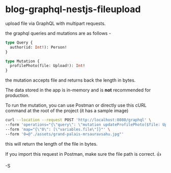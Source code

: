 # blog-graphql-nestjs-fileupload

upload file via GraphQL with multipart requests.

the graphql queries and mutations are as follows - 

```graphql
type Query {
  author(id: Int!): Person!
}

type Mutation {
  profilePhoto(file: Upload!): Int!
}
```

the mutation accepts file and returns back the length in bytes.

The data stored in the app is in-memory and is **not** recommended for production.

To run the mutation, you can use Postman or directly use this cURL command at the root of the project (it has a sample image)

```bash
curl --location --request POST 'http://localhost:8080/graphql' \
--form 'operations="{\"query\": \"mutation updateProfilePhoto($file: Upload!) {  coverPhoto(file: $file)} \", \"variables\": {\"file\": null}}"' \
--form 'map="{\"0\": [\"variables.file\"]}"' \
--form '0=@"./assets/grand-palais-mrsauravsahu.jpg"'
```

this will return the length of the file in bytes.

If you import this request in Postman, make sure the file path is correct. 👍

-S